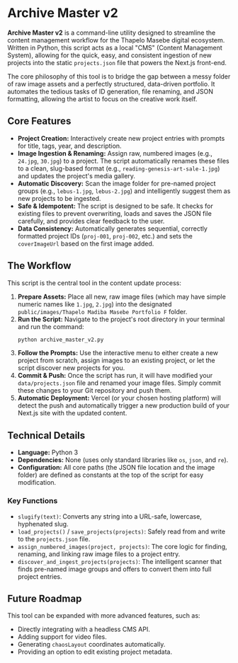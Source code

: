 # Archive Master v2

**Archive Master v2** is a command-line utility designed to streamline the content management workflow for the Thapelo Masebe digital ecosystem. Written in Python, this script acts as a local "CMS" (Content Management System), allowing for the quick, easy, and consistent ingestion of new projects into the static `projects.json` file that powers the Next.js front-end.

The core philosophy of this tool is to bridge the gap between a messy folder of raw image assets and a perfectly structured, data-driven portfolio. It automates the tedious tasks of ID generation, file renaming, and JSON formatting, allowing the artist to focus on the creative work itself.

## Core Features

-   **Project Creation:** Interactively create new project entries with prompts for title, tags, year, and description.
-   **Image Ingestion & Renaming:** Assign raw, numbered images (e.g., `24.jpg`, `30.jpg`) to a project. The script automatically renames these files to a clean, slug-based format (e.g., `reading-genesis-art-sale-1.jpg`) and updates the project's media gallery.
-   **Automatic Discovery:** Scan the image folder for pre-named project groups (e.g., `lebus-1.jpg`, `lebus-2.jpg`) and intelligently suggest them as new projects to be ingested.
-   **Safe & Idempotent:** The script is designed to be safe. It checks for existing files to prevent overwriting, loads and saves the JSON file carefully, and provides clear feedback to the user.
-   **Data Consistency:** Automatically generates sequential, correctly formatted project IDs (`proj-001`, `proj-002`, etc.) and sets the `coverImageUrl` based on the first image added.

## The Workflow

This script is the central tool in the content update process:

1.  **Prepare Assets:** Place all new, raw image files (which may have simple numeric names like `1.jpg`, `2.jpg`) into the designated `public/images/Thapelo Madiba Masebe Portfolio F` folder.
2.  **Run the Script:** Navigate to the project's root directory in your terminal and run the command:
    ```bash
    python archive_master_v2.py
    ```
3.  **Follow the Prompts:** Use the interactive menu to either create a new project from scratch, assign images to an existing project, or let the script discover new projects for you.
4.  **Commit & Push:** Once the script has run, it will have modified your `data/projects.json` file and renamed your image files. Simply commit these changes to your Git repository and push them.
5.  **Automatic Deployment:** Vercel (or your chosen hosting platform) will detect the push and automatically trigger a new production build of your Next.js site with the updated content.

## Technical Details

-   **Language:** Python 3
-   **Dependencies:** None (uses only standard libraries like `os`, `json`, and `re`).
-   **Configuration:** All core paths (the JSON file location and the image folder) are defined as constants at the top of the script for easy modification.

### Key Functions

-   `slugify(text)`: Converts any string into a URL-safe, lowercase, hyphenated slug.
-   `load_projects()` / `save_projects(projects)`: Safely read from and write to the `projects.json` file.
-   `assign_numbered_images(project, projects)`: The core logic for finding, renaming, and linking raw image files to a project entry.
-   `discover_and_ingest_projects(projects)`: The intelligent scanner that finds pre-named image groups and offers to convert them into full project entries.

## Future Roadmap

This tool can be expanded with more advanced features, such as:
-   Directly integrating with a headless CMS API.
-   Adding support for video files.
-   Generating `chaosLayout` coordinates automatically.
-   Providing an option to edit existing project metadata.
